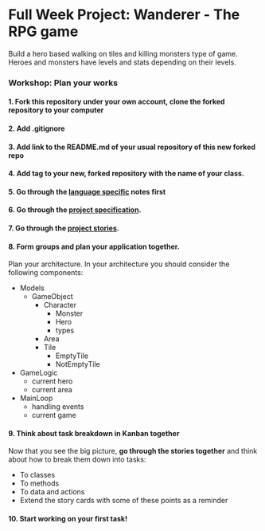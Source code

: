 # Full Week Project: Wanderer - The RPG game

Build a hero based walking on tiles and killing monsters type of game. Heroes and monsters have levels and stats depending on their levels.

### Workshop: Plan your works
#### 1. Fork this repository under your own account, clone the forked repository to your computer
#### 2. Add .gitignore
#### 3. Add link to the README.md of your usual repository of this new forked repo
#### 4. Add tag to your new, forked repository with the name of your class.
#### 5. Go through the [language specific](typescript.md) notes first
#### 6. Go through the [project specification](specification.md).
#### 7. Go through the [project stories](stories.md).
#### 8. Form groups and plan your application together.
Plan your architecture. In your architecture you should consider the following components:
- Models
    - GameObject
        - Character
            - Monster
            - Hero
            - types
        - Area
        - Tile
            - EmptyTile
            - NotEmptyTile
- GameLogic
    - current hero
    - current area
- MainLoop
    - handling events
    - current game

#### 9. Think about task breakdown in Kanban together
Now that you see the big picture, **go through the stories together** and think about how to break them down into tasks:
  - To classes
  - To methods
  - To data and actions
  - Extend the story cards with some of these points as a reminder

#### 10. Start working on your first task!
